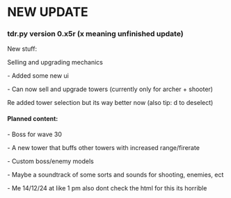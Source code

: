 <body>
  <h1>
    NEW UPDATE
  </h1>
  <h3>
    tdr.py
    version 0.x5r (x meaning unfinished update)
  </h3>
  <p>
    New stuff:
  </p>
  <p>
    Selling and upgrading mechanics
  </p>
  <p>
      - Added some new ui
  </p>
  <p>
      - Can now sell and upgrade towers (currently only for archer + shooter)
  </p>
  <p>
    Re added tower selection but its way better now (also tip: d to deselect)
  </p>
  <h4>
    Planned content:
  </h4>
  <p>
    - Boss for wave 30
  </p>
  <p>
    - A new tower that buffs other towers with increased range/firerate
  </p>
  <p>
    - Custom boss/enemy models
  </p>
  <p>
    - Maybe a soundtrack of some sorts and sounds for shooting, enemies, ect
  </p>
  - Me 14/12/24 at like 1 pm also dont check the html for this its horrible
</body>
